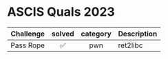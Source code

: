 # ASCIS Quals 2023


| Challenge | solved | category | Description | 
| --- | :---: | :---: | --- |
| Pass Rope | ✅ | pwn | ret2libc | 